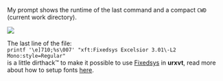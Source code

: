 
My prompt shows the runtime of the last command and a compact `CWD` (current work directory). 

[![](https://budrich.github.io/img/awd/ss_time4prompt.png)](https://budrich.github.io/img/org/ss_time4prompt.png)

The last line of the file:  
`printf '\e]710;%s\007' "xft:Fixedsys Excelsior 3.01\-L2 Mono:style=Regular"`   
is a little dirthack™ to make it possible to use [Fixedsys](http://www.fixedsysexcelsior.com/) in **urxvt**, read more about how to setup fonts [here](https://budrich.github.io/blog/font_rendering).


